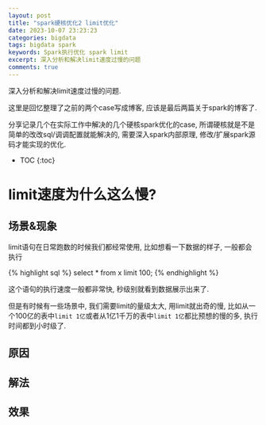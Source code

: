 ```yaml
---
layout: post
title: "spark硬核优化2 limit优化"
date: 2023-10-07 23:23:23
categories: bigdata
tags: bigdata spark
keywords: Spark执行优化 spark limit
excerpt: 深入分析和解决limit速度过慢的问题
comments: true
---
```

深入分析和解决limit速度过慢的问题.

这里是回忆整理了之前的两个case写成博客, 应该是最后两篇关于spark的博客了.

分享记录几个在实际工作中解决的几个硬核spark优化的case, 所谓硬核就是不是简单的改改sql/调调配置就能解决的, 需要深入spark内部原理, 修改/扩展spark源码才能实现的优化.

* TOC
{:toc}

# limit速度为什么这么慢?
## 场景&现象
limit语句在日常跑数的时候我们都经常使用, 比如想看一下数据的样子, 一般都会执行

{% highlight sql %}
select * from x limit 100;
{% endhighlight %}

这个语句的执行速度一般都非常快, 秒级别就看到数据展示出来了.

但是有时候有一些场景中, 我们需要limit的量级太大, 用limit就出奇的慢, 比如从一个100亿的表中`limit 1亿`或者从1亿1千万的表中`limit 1亿`都比预想的慢的多, 执行时间都到小时级了.

## 原因


## 解法

## 效果